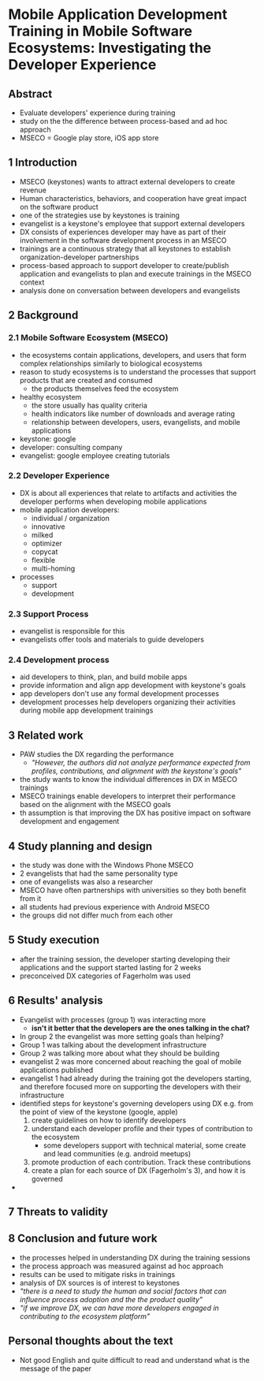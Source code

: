 # Mobile Application Development Training in Mobile Software Ecosystems: Investigating the Developer Experience

## Abstract

- Evaluate developers' experience during training
- study on the the difference between process-based and ad hoc approach
- MSECO = Google play store, iOS app store

## 1 Introduction

- MSECO (keystones) wants to attract external developers to create revenue
- Human characteristics, behaviors, and cooperation have great impact on the software product 
- one of the strategies use by keystones is training
- evangelist is a keystone's employee that support external developers
- DX consists of experiences developer may have as part of their involvement in the software development process in an MSECO
- trainings are a continuous strategy that all keystones to establish organization-developer partnerships
- process-based approach to support developer to create/publish application and evangelists to plan and execute trainings in the MSECO context
- analysis done on conversation between developers and evangelists

## 2 Background

### 2.1 Mobile Software Ecosystem (MSECO)

- the ecosystems contain applications, developers, and users that form complex relationships similarly to biological ecosystems
- reason to study ecosystems is to understand the processes that support products that are created and consumed
  - the products themselves feed the ecosystem
- healthy ecosystem
  - the store usually has quality criteria
  - health indicators like number of downloads and average rating
  - relationship between developers, users, evangelists, and mobile applications
- keystone: google
- developer: consulting company
- evangelist: google employee creating tutorials

### 2.2 Developer Experience

- DX is about all experiences that relate to artifacts and activities the developer performs when developing mobile applications
- mobile application developers:
  - individual / organization
  - innovative
  - milked
  - optimizer
  - copycat
  - flexible
  - multi-homing
- processes
  - support
  - development

### 2.3 Support Process

- evangelist is responsible for this
- evangelists offer tools and materials to guide developers

### 2.4 Development process

- aid developers to think, plan, and build mobile apps
- provide information and align app development with keystone's goals
- app developers don't use any formal development processes
- development processes help developers organizing their activities during mobile app development trainings

## 3 Related work

- PAW studies the DX regarding the performance
  - *"However, the authors did not analyze performance expected from profiles, contributions, and alignment with the keystone's goals"*
- the study wants to know the individual differences in DX in MSECO trainings
- MSECO trainings enable developers to interpret their performance based on the alignment with the MSECO goals
- th assumption is that improving the DX has positive impact on software development and engagement

## 4 Study planning and design

- the study was done with the Windows Phone MSECO
- 2 evangelists that had the same personality type
- one of evangelists was also a researcher
- MSECO have often partnerships with universities so they both benefit from it
- all students had previous experience with Android MSECO
- the groups did not differ much from each other

## 5 Study execution

- after the training session, the developer starting developing their applications and the support started lasting for 2 weeks
- preconceived DX categories of Fagerholm was used

## 6 Results' analysis

- Evangelist with processes (group 1) was interacting more 
  - **isn't it better that the developers are the ones talking in the chat?**
- In group 2 the evangelist was more setting goals than helping?
- Group 1 was talking about the development infrastructure
- Group 2 was talking more about what they should be building
- evangelist 2 was more concerned about reaching the goal of mobile applications published
- evangelist 1 had already during the training got the developers starting, and therefore focused more on supporting the developers with their infrastructure
- identified steps for keystone's governing developers using DX e.g. from the point of view of the keystone (google, apple)
  1. create guidelines on how to identify developers
  2. understand each developer profile and their types of contribution to the ecosystem 
     - some developers support with technical material, some create and lead communities (e.g. android meetups)
  3. promote production of each contribution. Track these contributions
  4. create a plan for each source of DX (Fagerholm's 3), and how it is governed
-  

## 7 Threats to validity

## 8 Conclusion and future work

- the processes helped in understanding DX during the training sessions
- the process approach was measured against ad hoc approach
- results can be used to mitigate risks in trainings
- analysis of DX sources is of interest to keystones
- *"there is a need to study the human and social factors that can influence process adoption and the the product quality"*
- *"if we improve DX, we can have more developers engaged in contributing to the ecosystem platform"*

## Personal thoughts about the text

- Not good English and quite difficult to read and understand what is the message of the paper